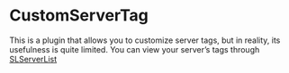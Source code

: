 # CustomServerTag
This is a plugin that allows you to customize server tags, but in reality, its usefulness is quite limited. You can view your server’s tags through [SLServerList](kigen.co)
